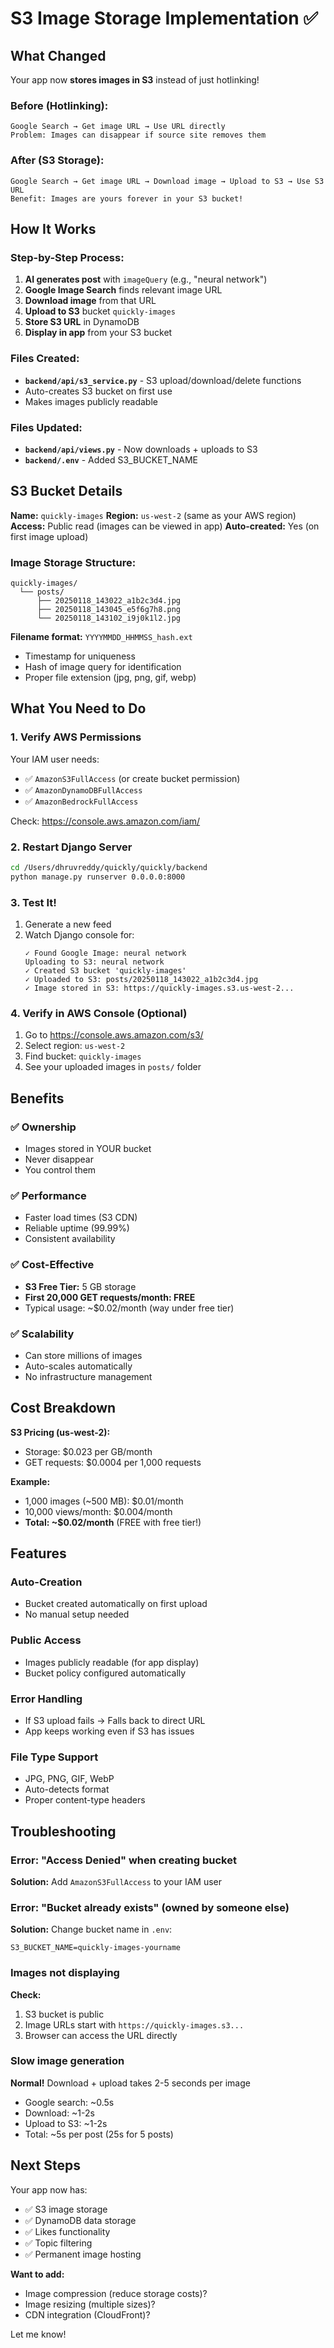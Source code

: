 # S3 Image Storage Implementation ✅

## What Changed

Your app now **stores images in S3** instead of just hotlinking!

### Before (Hotlinking):
```
Google Search → Get image URL → Use URL directly
Problem: Images can disappear if source site removes them
```

### After (S3 Storage):
```
Google Search → Get image URL → Download image → Upload to S3 → Use S3 URL
Benefit: Images are yours forever in your S3 bucket!
```

## How It Works

### Step-by-Step Process:

1. **AI generates post** with `imageQuery` (e.g., "neural network")
2. **Google Image Search** finds relevant image URL
3. **Download image** from that URL
4. **Upload to S3** bucket `quickly-images`
5. **Store S3 URL** in DynamoDB
6. **Display in app** from your S3 bucket

### Files Created:

- **`backend/api/s3_service.py`** - S3 upload/download/delete functions
- Auto-creates S3 bucket on first use
- Makes images publicly readable

### Files Updated:

- **`backend/api/views.py`** - Now downloads + uploads to S3
- **`backend/.env`** - Added S3_BUCKET_NAME

## S3 Bucket Details

**Name:** `quickly-images`
**Region:** `us-west-2` (same as your AWS region)
**Access:** Public read (images can be viewed in app)
**Auto-created:** Yes (on first image upload)

### Image Storage Structure:
```
quickly-images/
  └── posts/
      ├── 20250118_143022_a1b2c3d4.jpg
      ├── 20250118_143045_e5f6g7h8.png
      └── 20250118_143102_i9j0k1l2.jpg
```

**Filename format:** `YYYYMMDD_HHMMSS_hash.ext`
- Timestamp for uniqueness
- Hash of image query for identification
- Proper file extension (jpg, png, gif, webp)

## What You Need to Do

### 1. Verify AWS Permissions

Your IAM user needs:
- ✅ `AmazonS3FullAccess` (or create bucket permission)
- ✅ `AmazonDynamoDBFullAccess`
- ✅ `AmazonBedrockFullAccess`

Check: https://console.aws.amazon.com/iam/

### 2. Restart Django Server

```bash
cd /Users/dhruvreddy/quickly/quickly/backend
python manage.py runserver 0.0.0.0:8000
```

### 3. Test It!

1. Generate a new feed
2. Watch Django console for:
   ```
   ✓ Found Google Image: neural network
   Uploading to S3: neural network
   ✓ Created S3 bucket 'quickly-images'
   ✓ Uploaded to S3: posts/20250118_143022_a1b2c3d4.jpg
   ✓ Image stored in S3: https://quickly-images.s3.us-west-2...
   ```

### 4. Verify in AWS Console (Optional)

1. Go to https://console.aws.amazon.com/s3/
2. Select region: `us-west-2`
3. Find bucket: `quickly-images`
4. See your uploaded images in `posts/` folder

## Benefits

### ✅ Ownership
- Images stored in YOUR bucket
- Never disappear
- You control them

### ✅ Performance
- Faster load times (S3 CDN)
- Reliable uptime (99.99%)
- Consistent availability

### ✅ Cost-Effective
- **S3 Free Tier:** 5 GB storage
- **First 20,000 GET requests/month: FREE**
- Typical usage: ~$0.02/month (way under free tier)

### ✅ Scalability
- Can store millions of images
- Auto-scales automatically
- No infrastructure management

## Cost Breakdown

**S3 Pricing (us-west-2):**
- Storage: $0.023 per GB/month
- GET requests: $0.0004 per 1,000 requests

**Example:**
- 1,000 images (~500 MB): $0.01/month
- 10,000 views/month: $0.004/month
- **Total: ~$0.02/month** (FREE with free tier!)

## Features

### Auto-Creation
- Bucket created automatically on first upload
- No manual setup needed

### Public Access
- Images publicly readable (for app display)
- Bucket policy configured automatically

### Error Handling
- If S3 upload fails → Falls back to direct URL
- App keeps working even if S3 has issues

### File Type Support
- JPG, PNG, GIF, WebP
- Auto-detects format
- Proper content-type headers

## Troubleshooting

### Error: "Access Denied" when creating bucket
**Solution:** Add `AmazonS3FullAccess` to your IAM user

### Error: "Bucket already exists" (owned by someone else)
**Solution:** Change bucket name in `.env`:
```
S3_BUCKET_NAME=quickly-images-yourname
```

### Images not displaying
**Check:**
1. S3 bucket is public
2. Image URLs start with `https://quickly-images.s3...`
3. Browser can access the URL directly

### Slow image generation
**Normal!** Download + upload takes 2-5 seconds per image
- Google search: ~0.5s
- Download: ~1-2s
- Upload to S3: ~1-2s
- Total: ~5s per post (25s for 5 posts)

## Next Steps

Your app now has:
- ✅ S3 image storage
- ✅ DynamoDB data storage
- ✅ Likes functionality
- ✅ Topic filtering
- ✅ Permanent image hosting

**Want to add:**
- Image compression (reduce storage costs)?
- Image resizing (multiple sizes)?
- CDN integration (CloudFront)?

Let me know!
